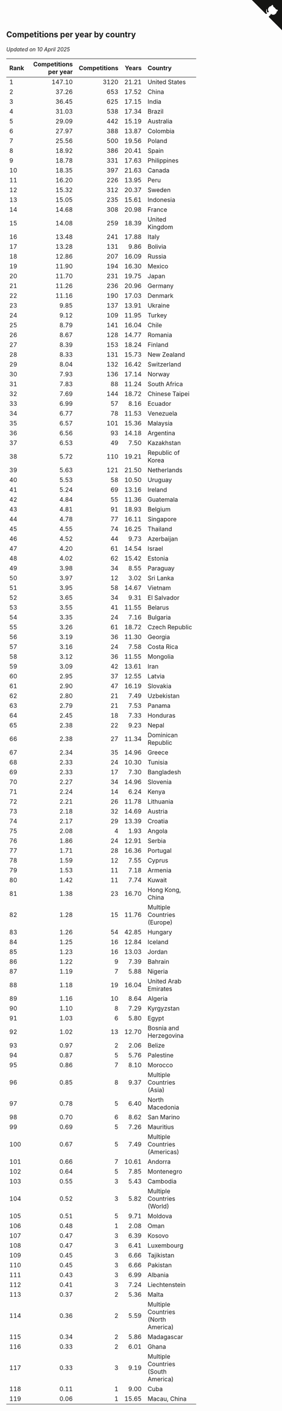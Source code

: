 ## Competitions per year by country

*Updated on 10 April 2025*

| Rank | Competitions per year | Competitions | Years | Country |
| :--- | ---: | ---: | ---: | :--- |
| 1 | 147.10 | 3120 | 21.21 | United States |
| 2 | 37.26 | 653 | 17.52 | China |
| 3 | 36.45 | 625 | 17.15 | India |
| 4 | 31.03 | 538 | 17.34 | Brazil |
| 5 | 29.09 | 442 | 15.19 | Australia |
| 6 | 27.97 | 388 | 13.87 | Colombia |
| 7 | 25.56 | 500 | 19.56 | Poland |
| 8 | 18.92 | 386 | 20.41 | Spain |
| 9 | 18.78 | 331 | 17.63 | Philippines |
| 10 | 18.35 | 397 | 21.63 | Canada |
| 11 | 16.20 | 226 | 13.95 | Peru |
| 12 | 15.32 | 312 | 20.37 | Sweden |
| 13 | 15.05 | 235 | 15.61 | Indonesia |
| 14 | 14.68 | 308 | 20.98 | France |
| 15 | 14.08 | 259 | 18.39 | United Kingdom |
| 16 | 13.48 | 241 | 17.88 | Italy |
| 17 | 13.28 | 131 | 9.86 | Bolivia |
| 18 | 12.86 | 207 | 16.09 | Russia |
| 19 | 11.90 | 194 | 16.30 | Mexico |
| 20 | 11.70 | 231 | 19.75 | Japan |
| 21 | 11.26 | 236 | 20.96 | Germany |
| 22 | 11.16 | 190 | 17.03 | Denmark |
| 23 | 9.85 | 137 | 13.91 | Ukraine |
| 24 | 9.12 | 109 | 11.95 | Turkey |
| 25 | 8.79 | 141 | 16.04 | Chile |
| 26 | 8.67 | 128 | 14.77 | Romania |
| 27 | 8.39 | 153 | 18.24 | Finland |
| 28 | 8.33 | 131 | 15.73 | New Zealand |
| 29 | 8.04 | 132 | 16.42 | Switzerland |
| 30 | 7.93 | 136 | 17.14 | Norway |
| 31 | 7.83 | 88 | 11.24 | South Africa |
| 32 | 7.69 | 144 | 18.72 | Chinese Taipei |
| 33 | 6.99 | 57 | 8.16 | Ecuador |
| 34 | 6.77 | 78 | 11.53 | Venezuela |
| 35 | 6.57 | 101 | 15.36 | Malaysia |
| 36 | 6.56 | 93 | 14.18 | Argentina |
| 37 | 6.53 | 49 | 7.50 | Kazakhstan |
| 38 | 5.72 | 110 | 19.21 | Republic of Korea |
| 39 | 5.63 | 121 | 21.50 | Netherlands |
| 40 | 5.53 | 58 | 10.50 | Uruguay |
| 41 | 5.24 | 69 | 13.16 | Ireland |
| 42 | 4.84 | 55 | 11.36 | Guatemala |
| 43 | 4.81 | 91 | 18.93 | Belgium |
| 44 | 4.78 | 77 | 16.11 | Singapore |
| 45 | 4.55 | 74 | 16.25 | Thailand |
| 46 | 4.52 | 44 | 9.73 | Azerbaijan |
| 47 | 4.20 | 61 | 14.54 | Israel |
| 48 | 4.02 | 62 | 15.42 | Estonia |
| 49 | 3.98 | 34 | 8.55 | Paraguay |
| 50 | 3.97 | 12 | 3.02 | Sri Lanka |
| 51 | 3.95 | 58 | 14.67 | Vietnam |
| 52 | 3.65 | 34 | 9.31 | El Salvador |
| 53 | 3.55 | 41 | 11.55 | Belarus |
| 54 | 3.35 | 24 | 7.16 | Bulgaria |
| 55 | 3.26 | 61 | 18.72 | Czech Republic |
| 56 | 3.19 | 36 | 11.30 | Georgia |
| 57 | 3.16 | 24 | 7.58 | Costa Rica |
| 58 | 3.12 | 36 | 11.55 | Mongolia |
| 59 | 3.09 | 42 | 13.61 | Iran |
| 60 | 2.95 | 37 | 12.55 | Latvia |
| 61 | 2.90 | 47 | 16.19 | Slovakia |
| 62 | 2.80 | 21 | 7.49 | Uzbekistan |
| 63 | 2.79 | 21 | 7.53 | Panama |
| 64 | 2.45 | 18 | 7.33 | Honduras |
| 65 | 2.38 | 22 | 9.23 | Nepal |
| 66 | 2.38 | 27 | 11.34 | Dominican Republic |
| 67 | 2.34 | 35 | 14.96 | Greece |
| 68 | 2.33 | 24 | 10.30 | Tunisia |
| 69 | 2.33 | 17 | 7.30 | Bangladesh |
| 70 | 2.27 | 34 | 14.96 | Slovenia |
| 71 | 2.24 | 14 | 6.24 | Kenya |
| 72 | 2.21 | 26 | 11.78 | Lithuania |
| 73 | 2.18 | 32 | 14.69 | Austria |
| 74 | 2.17 | 29 | 13.39 | Croatia |
| 75 | 2.08 | 4 | 1.93 | Angola |
| 76 | 1.86 | 24 | 12.91 | Serbia |
| 77 | 1.71 | 28 | 16.36 | Portugal |
| 78 | 1.59 | 12 | 7.55 | Cyprus |
| 79 | 1.53 | 11 | 7.18 | Armenia |
| 80 | 1.42 | 11 | 7.74 | Kuwait |
| 81 | 1.38 | 23 | 16.70 | Hong Kong, China |
| 82 | 1.28 | 15 | 11.76 | Multiple Countries (Europe) |
| 83 | 1.26 | 54 | 42.85 | Hungary |
| 84 | 1.25 | 16 | 12.84 | Iceland |
| 85 | 1.23 | 16 | 13.03 | Jordan |
| 86 | 1.22 | 9 | 7.39 | Bahrain |
| 87 | 1.19 | 7 | 5.88 | Nigeria |
| 88 | 1.18 | 19 | 16.04 | United Arab Emirates |
| 89 | 1.16 | 10 | 8.64 | Algeria |
| 90 | 1.10 | 8 | 7.29 | Kyrgyzstan |
| 91 | 1.03 | 6 | 5.80 | Egypt |
| 92 | 1.02 | 13 | 12.70 | Bosnia and Herzegovina |
| 93 | 0.97 | 2 | 2.06 | Belize |
| 94 | 0.87 | 5 | 5.76 | Palestine |
| 95 | 0.86 | 7 | 8.10 | Morocco |
| 96 | 0.85 | 8 | 9.37 | Multiple Countries (Asia) |
| 97 | 0.78 | 5 | 6.40 | North Macedonia |
| 98 | 0.70 | 6 | 8.62 | San Marino |
| 99 | 0.69 | 5 | 7.26 | Mauritius |
| 100 | 0.67 | 5 | 7.49 | Multiple Countries (Americas) |
| 101 | 0.66 | 7 | 10.61 | Andorra |
| 102 | 0.64 | 5 | 7.85 | Montenegro |
| 103 | 0.55 | 3 | 5.43 | Cambodia |
| 104 | 0.52 | 3 | 5.82 | Multiple Countries (World) |
| 105 | 0.51 | 5 | 9.71 | Moldova |
| 106 | 0.48 | 1 | 2.08 | Oman |
| 107 | 0.47 | 3 | 6.39 | Kosovo |
| 108 | 0.47 | 3 | 6.41 | Luxembourg |
| 109 | 0.45 | 3 | 6.66 | Tajikistan |
| 110 | 0.45 | 3 | 6.66 | Pakistan |
| 111 | 0.43 | 3 | 6.99 | Albania |
| 112 | 0.41 | 3 | 7.24 | Liechtenstein |
| 113 | 0.37 | 2 | 5.36 | Malta |
| 114 | 0.36 | 2 | 5.59 | Multiple Countries (North America) |
| 115 | 0.34 | 2 | 5.86 | Madagascar |
| 116 | 0.33 | 2 | 6.01 | Ghana |
| 117 | 0.33 | 3 | 9.19 | Multiple Countries (South America) |
| 118 | 0.11 | 1 | 9.00 | Cuba |
| 119 | 0.06 | 1 | 15.65 | Macau, China |


<a href="https://github.com/JustinTimeCuber/wca_statistics" class="github-corner" aria-label="View source on Github"><svg width="80" height="80" viewBox="0 0 250 250" style="fill:#151513; color:#fff; position: absolute; top: 0; border: 0; right: 0;" aria-hidden="true"><path d="M0,0 L115,115 L130,115 L142,142 L250,250 L250,0 Z"></path><path d="M128.3,109.0 C113.8,99.7 119.0,89.6 119.0,89.6 C122.0,82.7 120.5,78.6 120.5,78.6 C119.2,72.0 123.4,76.3 123.4,76.3 C127.3,80.9 125.5,87.3 125.5,87.3 C122.9,97.6 130.6,101.9 134.4,103.2" fill="currentColor" style="transform-origin: 130px 106px;" class="octo-arm"></path><path d="M115.0,115.0 C114.9,115.1 118.7,116.5 119.8,115.4 L133.7,101.6 C136.9,99.2 139.9,98.4 142.2,98.6 C133.8,88.0 127.5,74.4 143.8,58.0 C148.5,53.4 154.0,51.2 159.7,51.0 C160.3,49.4 163.2,43.6 171.4,40.1 C171.4,40.1 176.1,42.5 178.8,56.2 C183.1,58.6 187.2,61.8 190.9,65.4 C194.5,69.0 197.7,73.2 200.1,77.6 C213.8,80.2 216.3,84.9 216.3,84.9 C212.7,93.1 206.9,96.0 205.4,96.6 C205.1,102.4 203.0,107.8 198.3,112.5 C181.9,128.9 168.3,122.5 157.7,114.1 C157.9,116.9 156.7,120.9 152.7,124.9 L141.0,136.5 C139.8,137.7 141.6,141.9 141.8,141.8 Z" fill="currentColor" class="octo-body"></path></svg></a><style>.github-corner:hover .octo-arm{animation:octocat-wave 560ms ease-in-out}@keyframes octocat-wave{0%,100%{transform:rotate(0)}20%,60%{transform:rotate(-25deg)}40%,80%{transform:rotate(10deg)}}@media (max-width:500px){.github-corner:hover .octo-arm{animation:none}.github-corner .octo-arm{animation:octocat-wave 560ms ease-in-out}}</style>
